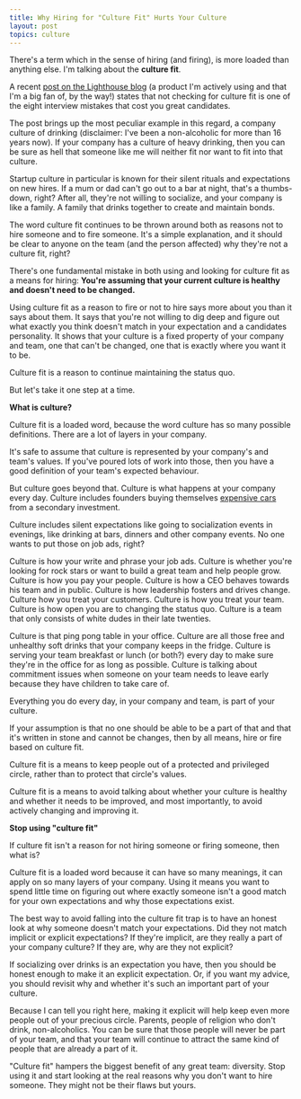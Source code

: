 ```yaml
---
title: Why Hiring for "Culture Fit" Hurts Your Culture
layout: post
topics: culture
---
```

There's a term which in the sense of hiring (and firing), is more loaded than
anything else. I'm talking about the **culture fit**.

A recent [post on the Lighthouse
blog](https://getlighthouse.com/blog/interview-mistakes/) (a product I'm
actively using and that I'm a big fan of, by the way!) states that not checking
for culture fit is one of the eight interview mistakes that cost you great
  candidates.

The post brings up the most peculiar example in this regard, a company culture
of drinking (disclaimer: I've been a non-alcoholic for more than 16 years now).
If your company has a culture of heavy drinking, then you can be sure as hell
that someone like me will neither fit nor want to fit into that culture.

Startup culture in particular is known for their silent rituals and expectations
on new hires. If a mum or dad can't go out to a bar at night, that's a
thumbs-down, right? After all, they're not willing to socialize, and your
company is like a family. A family that drinks together to create and maintain
bonds.

The word culture fit continues to be thrown around both as reasons not to hire
someone and to fire someone. It's a simple explanation, and it should be clear
to anyone on the team (and the person affected) why they're not a culture fit,
right?

There's one fundamental mistake in both using and looking for culture fit as a
means for hiring: **You're assuming that your current culture is healthy and
doesn't need to be changed.**

Using culture fit as a reason to fire or not to hire says more about you than it
says about them. It says that you're not willing to dig deep and figure out what
exactly you think doesn't match in your expectation and a candidates
personality. It shows that your culture is a fixed property of your company and
team, one that can't be changed, one that is exactly where you want it to be.

Culture fit is a reason to continue maintaining the status quo.

But let's take it one step at a time.

**What is culture?**

Culture fit is a loaded word, because the word culture has so many possible
definitions. There are a lot of layers in your company.

It's safe to assume that culture is represented by your company's and team's
values. If you've poured lots of work into those, then you have a good
definition of your team's expected behaviour.

But culture goes beyond that. Culture is what happens at your company every day.
Culture includes founders buying themselves [expensive
cars](http://www.nytimes.com/2015/04/30/technology/a-founder-of-secret-the-anonymous-social-app-shuts-it-down-as-use-declines.html?_r=0)
from a secondary investment.

Culture includes silent expectations like going to socialization events in
evenings, like drinking at bars, dinners and other company events. No one wants
to put those on job ads, right?

Culture is how your write and phrase your job ads. Culture is whether you're
looking for rock stars or want to build a great team and help people grow.
Culture is how you pay your people. Culture is how a CEO behaves towards his
team and in public. Culture is how leadership fosters and drives change. Culture
how you treat your customers. Culture is how you treat your team. Culture is how
open you are to changing the status quo. Culture is a team that only consists of
white dudes in their late twenties.

Culture is that ping pong table in your office. Culture are all those free and
unhealthy soft drinks that your company keeps in the fridge. Culture is serving
your team breakfast or lunch (or both?) every day to make sure they're in the
office for as long as possible. Culture is talking about commitment issues when
someone on your team needs to leave early because they have children to take
care of.

Everything you do every day, in your company and team, is part of your culture.

If your assumption is that no one should be able to be a part of that and that
it's written in stone and cannot be changes, then by all means, hire or fire
based on culture fit.

Culture fit is a means to keep people out of a protected and privileged circle,
rather than to protect that circle's values.

Culture fit is a means to avoid talking about whether your culture is healthy
and whether it needs to be improved, and most importantly, to avoid actively
changing and improving it.

**Stop using "culture fit"**

If culture fit isn't a reason for not hiring someone or firing someone, then
what is?

Culture fit is a loaded word because it can have so many meanings, it can apply
on so many layers of your company. Using it means you want to spend little time
on figuring out where exactly someone isn't a good match for your own
expectations and why those expectations exist.

The best way to avoid falling into the culture fit trap is to have an honest
look at why someone doesn't match your expectations. Did they not match implicit
or explicit expectations? If they're implicit, are they really a part of your
company culture? If they are, why are they not explicit?

If socializing over drinks is an expectation you have, then you should be honest
enough to make it an explicit expectation. Or, if you want my advice, you should
revisit why and whether it's such an important part of your culture.

Because I can tell you right here, making it explicit will help keep even more
people out of your precious circle. Parents, people of religion who don't drink,
non-alcoholics. You can be sure that those people will never be part of your
team, and that your team will continue to attract the same kind of people that
are already a part of it.

"Culture fit" hampers the biggest benefit of any great team: diversity. Stop
using it and start looking at the real reasons why you don't want to hire
someone. They might not be their flaws but yours.
